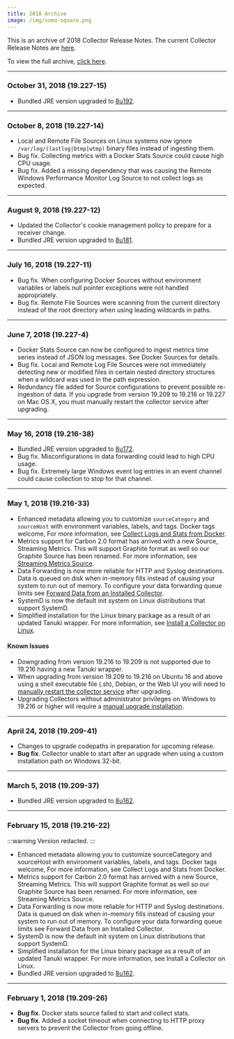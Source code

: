 ```yaml
---
title: 2018 Archive
image: /img/sumo-square.png
---
```


This is an archive of 2018 Collector Release Notes. The current Collector Release Notes are [here](/release-notes-collector).

To view the full archive, [click here](/release-notes-collector/archive).

<!--truncate-->

---
### October 31, 2018 (19.227-15)
* Bundled JRE version upgraded to [8u192](https://www.oracle.com/technetwork/java/javase/8u192-relnotes-4479409.html).

---
### October 8, 2018 (19.227-14)
* Local and Remote File Sources on Linux systems now ignore `/var/log/(lastlog|btmp|wtmp)` binary files instead of ingesting them.
* Bug fix. Collecting metrics with a Docker Stats Source could cause high CPU usage.
* Bug fix. Added a missing dependency that was causing the Remote Windows Performance Monitor Log Source to not collect logs as expected.

---
### August 9, 2018 (19.227-12)
* Updated the Collector's cookie management policy to prepare for a receiver change.
* Bundled JRE version upgraded to [8u181](http://www.oracle.com/technetwork/java/javase/8u181-relnotes-4479407.html).

---
### July 16, 2018 (19.227-11)
* Bug fix. When configuring Docker Sources without environment variables or labels null pointer exceptions were not handled appropriately.
* Bug fix. Remote File Sources were scanning from the current directory instead of the root directory when using leading wildcards in paths.

---
### June 7, 2018 (19.227-4)
* Docker Stats Source can now be configured to ingest metrics time series instead of JSON log messages. See Docker Sources for details.
* Bug fix. Local and Remote Log File Sources were not immediately detecting new or modified files in certain nested directory structures when a wildcard was used in the path expression.
* Redundancy file added for Source configurations to prevent possible re-ingestion of data.
If you upgrade from version 19.209 to 19.216 or 19.227 on Mac OS X, you must manually restart the collector service after upgrading.

---
### May 16, 2018 (19.216-38)
* Bundled JRE version upgraded to [8u172](http://www.oracle.com/technetwork/java/javase/8u172-relnotes-4308893.html).
* Bug fix. Misconfigurations in data forwarding could lead to high CPU usage.
* Bug fix. Extremely large Windows event log entries in an event channel could cause collection to stop for that channel.

---
### May 1, 2018 (19.216-33)
* Enhanced metadata allowing you to customize `sourceCategory` and `sourceHost` with environment variables, labels, and tags. Docker tags welcome, For more information, see [Collect Logs and Stats from Docker](/docs/integrations/containers-orchestration/docker-community-edition#configure-sourcecategory-and-sourcehost-using-variables).
* Metrics support for Carbon 2.0 format has arrived with a new Source, Streaming Metrics. This will support Graphite format as well so our Graphite Source has been renamed. For more information, see [Streaming Metrics Source](/docs/send-data/installed-collectors/sources/streaming-metrics-source).
* Data Forwarding is now more reliable for HTTP and Syslog destinations. Data is queued on disk when in-memory fills instead of causing your system to run out of memory. To configure your data forwarding queue limits see [Forward Data from an Installed Collector](/docs/manage/data-forwarding/installed-collectors/#configure-data-forwarding-queue-size).
* SystemD is now the default init system on Linux distributions that support SystemD.
* Simplified installation for the Linux binary package as a result of an updated Tanuki wrapper. For more information, see [Install a Collector on Linux](/docs/send-data/installed-collectors/linux/#using-the-binary-package).

#### Known Issues

* Downgrading from version 19.216 to 19.209 is not supported due to 19.216 having a new Tanuki wrapper.
* When upgrading from version 19.209 to 19.216 on Ubuntu 16 and above using a shell executable file (.sh), Debian, or the Web UI you will need to [manually restart the collector service](/docs/send-data/collection/start-stop-collector-using-scripts) after upgrading.
* Upgrading Collectors without administrator privileges on Windows to 19.216 or higher will require a [manual upgrade installation](/docs/send-data/collection/upgrade-collectors).

---
### April 24, 2018 (19.209-41)

* Changes to upgrade codepaths in preparation for upcoming release.
* **Bug fix**. Collector unable to start after an upgrade when using a custom installation path on Windows 32-bit.

---
### March 5, 2018 (19.209-37)

* Bundled JRE version upgraded to [8u162](http://www.oracle.com/technetwork/java/javase/8u162-relnotes-4021436.html).

---
### February 15, 2018 (19.216-22)

:::warning
Version redacted.
:::

* Enhanced metadata allowing you to customize sourceCategory and sourceHost with environment variables, labels, and tags. Docker tags welcome, For more information, see Collect Logs and Stats from Docker.
* Metrics support for Carbon 2.0 format has arrived with a new Source, Streaming Metrics. This will support Graphite format as well so our Graphite Source has been renamed. For more information, see Streaming Metrics Source.
* Data Forwarding is now more reliable for HTTP and Syslog destinations. Data is queued on disk when in-memory fills instead of causing your system to run out of memory. To configure your data forwarding queue limits see Forward Data from an Installed Collector.
* SystemD is now the default init system on Linux distributions that support SystemD.
* Simplified installation for the Linux binary package as a result of an updated Tanuki wrapper. For more information, see Install a Collector on Linux.
* Bundled JRE version upgraded to [8u162](http://www.oracle.com/technetwork/java/javase/8u162-relnotes-4021436.html).

---
### February 1, 2018 (19.209-26)
* **Bug fix**. Docker stats source failed to start and collect stats.
* **Bug fix**. Added a socket timeout when connecting to HTTP proxy servers to prevent the Collector from going offline.
